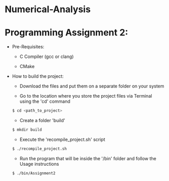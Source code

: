 # Numerical-Analysis

# Programming Assignment 2:

- Pre-Requisites:
	
	- C Compiler (gcc or clang)

	- CMake

- How to build the project:

	- Download the files and put them on a separate folder on your system

	- Go to the location where you store the project files via Terminal using the 'cd' command

	```sh
	$ cd <path_to_project>
	```

	- Create a folder 'build'
	```sh
	$ mkdir build
	```

	- Execute the 'recompile_project.sh' script
	```sh
	$ ./recompile_project.sh
	``` 

	- Run the program that will be inside the '/bin' folder and follow the Usage instructions
	```sh
	$ ./bin/Assignment2 
	``` 


